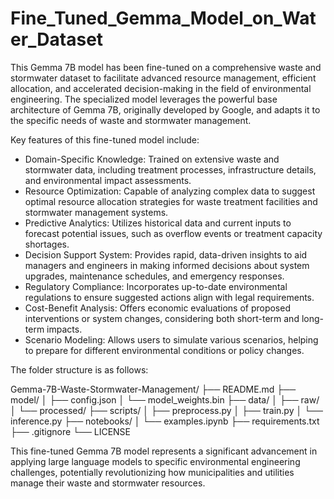 # Fine_Tuned_Gemma_Model_on_Water_Dataset
This Gemma 7B model has been fine-tuned on a comprehensive waste and stormwater dataset to facilitate advanced resource management, efficient allocation, and accelerated decision-making in the field of environmental engineering. The specialized model leverages the powerful base architecture of Gemma 7B, originally developed by Google, and adapts it to the specific needs of waste and stormwater management.

Key features of this fine-tuned model include:
* Domain-Specific Knowledge: Trained on extensive waste and stormwater data, including treatment processes, infrastructure details, and environmental impact assessments.
* Resource Optimization: Capable of analyzing complex data to suggest optimal resource allocation strategies for waste treatment facilities and stormwater management systems.
* Predictive Analytics: Utilizes historical data and current inputs to forecast potential issues, such as overflow events or treatment capacity shortages.
* Decision Support System: Provides rapid, data-driven insights to aid managers and engineers in making informed decisions about system upgrades, maintenance schedules, and   emergency responses.
* Regulatory Compliance: Incorporates up-to-date environmental regulations to ensure suggested actions align with legal requirements.
* Cost-Benefit Analysis: Offers economic evaluations of proposed interventions or system changes, considering both short-term and long-term impacts.
* Scenario Modeling: Allows users to simulate various scenarios, helping to prepare for different environmental conditions or policy changes.

The folder structure is as follows:

Gemma-7B-Waste-Stormwater-Management/
├── README.md
├── model/
│   ├── config.json
│   └── model_weights.bin
├── data/
│   ├── raw/
│   └── processed/
├── scripts/
│   ├── preprocess.py
│   ├── train.py
│   └── inference.py
├── notebooks/
│   └── examples.ipynb
├── requirements.txt
├── .gitignore
└── LICENSE

This fine-tuned Gemma 7B model represents a significant advancement in applying large language models to specific environmental engineering challenges, potentially revolutionizing how municipalities and utilities manage their waste and stormwater resources.
